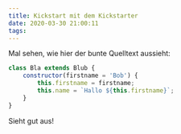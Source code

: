 ```yaml
---
title: Kickstart mit dem Kickstarter
date: 2020-03-30 21:00:11
tags:
---
```

Mal sehen, wie hier der bunte Quelltext aussieht:

```javascript
class Bla extends Blub {
    constructor(firstname = 'Bob') {
        this.firstname = firstname;
        this.name = `Hallo ${this.firstname}`;
    }
}
```

Sieht gut aus!
